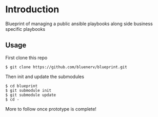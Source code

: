 # Introduction

Blueprint of managing a public ansible playbooks along side business specific playbooks

## Usage

First clone this repo

    $ git clone https://github.com/bluenerv/blueprint.git

Then init and update the submodules

    $ cd blueprint
    $ git submodule init
    $ git submodule update
    $ cd -

More to follow once prototype is complete!
